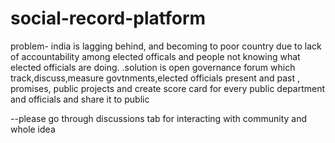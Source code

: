 # social-record-platform
problem- india is lagging behind, and becoming to poor country due to lack of accountability among elected officals and people not knowing what elected officials are doing. .solution is open governance forum which track,discuss,measure  govtnments,elected officials present and past , promises, public projects and create score card for every public department and officials and share it to public 

 --please go through discussions tab for interacting with community and whole idea 
